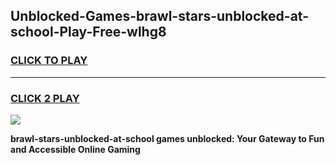 
## Unblocked-Games-brawl-stars-unblocked-at-school-Play-Free-wlhg8
<h3>
<a href="https://premium76.site?title=brawl-stars-unblocked-at-school&ref=18A1">CLICK TO PLAY</a></h3>
<hr>

<h3>
<a href="https://premium76.site?title=brawl-stars-unblocked-at-school&ref=18A1">CLICK 2 PLAY</a>
  
</h3>

<a href="https://premium76.site?title=brawl-stars-unblocked-at-school&ref=18A1"><img src="https://clearcache.store/games.png"></a>


**brawl-stars-unblocked-at-school games unblocked: Your Gateway to Fun and Accessible Online Gaming**
